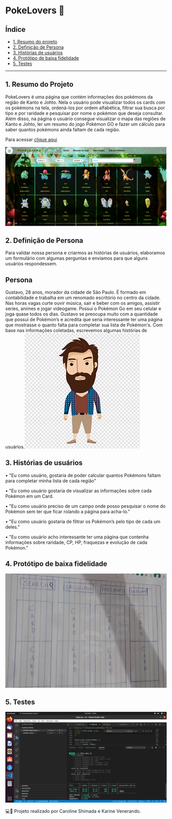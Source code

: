 # PokeLovers 💛

## Índice

* [1. Resumo do projeto](#1-resumo-do-projeto)
* [2. Definição de Persona](#2-definição-de-Persona)
* [3. Histórias de usuários](#3-Histórias-de-Usuários)
* [4. Protótipo de baixa fidelidade](#4-Protótipo-de-baixa-fidelidade)
* [5. Testes](#5-Testes)



***

## 1. Resumo do Projeto

PokeLovers é uma página que contém informações dos pokémons da região de Kanto e Johto. Nela o usuário pode visualizar todos os cards com os pokémons na tela, ordená-los por ordem alfabética, filtrar sua busca por tipo e por raridade e pesquisar por nome o pokémon que deseja consultar. Além disso, na página o usuário consegue visualizar o mapa das regiões de Kanto e Johto, ler um resumo do jogo Pokémon GO e fazer um cálculo para saber quantos pokémons ainda faltam de cada região. 

Para acessar [clique aqui](https://carolineshimada.github.io/SAP005-data-lovers/.)
 
![paginaweb](print.png)

## 2. Definição de Persona

Para validar nossa persona e criarmos as histórias de usuários, elaboramos um formulário com algumas perguntas e enviamos para que alguns usuários respondessem.

## Persona

 Gustavo, 28 anos, morador da cidade de São Paulo. É formado em contabilidade e trabalha em um renomado escritório no centro da cidade. Nas horas vagas curte ouvir música, sair e beber com os amigos, assistir series, animes e jogar videogame. Possui o Pokémon Go em seu celular e joga quase todos os dias. Gustavo se preocupa muito com a quantidade que possui de Pokémon’s e acredita que seria interessante ter uma página que mostrasse o quanto falta para completar sua lista de Pokémon's.
Com base nas informações coletadas, escrevemos algumas histórias de usuários.![persona](avatar.png)

## 3. Histórias de usuários

•	"Eu como usuário, gostaria de poder calcular quantos Pokémons faltam para completar minha lista de cada região"

•	"Eu como usuário gostaria de visualizar as informações sobre cada Pokémon em um Card.

•	"Eu como usuário preciso de um campo onde posso pesquisar o nome do Pokémon sem ter que ficar rolando a página para acha-lo."

•	"Eu como usuário gostaria de filtrar os Pokémon’s pelo tipo de cada um deles."

•	"Eu como usuário acho interessante ter uma página que contenha informações sobre raridade, CP, HP, fraquezas e evolução de cada Pokémon."

## 4. Protótipo de baixa fidelidade

![prototipo](prototipob.png)

## 5. Testes

![teste](testeprint.png)


💻🙎
Projeto realizado por Caroline Shimada e Karine Venerando.
